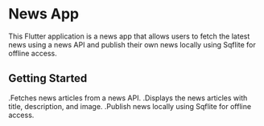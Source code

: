 # News App

This Flutter application is a news app that allows users to fetch the latest news using a news API and publish their own news locally using Sqflite for offline access.

## Getting Started

.Fetches news articles from a news API.
.Displays the news articles with title, description, and image.
.Publish news locally using Sqflite for offline access.
